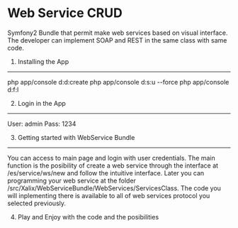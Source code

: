Web Service CRUD
========================

Symfony2 Bundle that permit make web services based on visual interface. The developer can implement SOAP and REST in the same class with same code.

1) Installing the App
----------------------------------

php app/console d:d:create
php app/console d:s:u --force
php app/console d:f:l


2) Login in the App
-------------------------------------

User: admin
Pass: 1234

3) Getting started with WebService Bundle
-------------------------------

You can access to main page and login with user credentials. 
The main function is the posibility of create a web service through the interface at /es/service/ws/new and follow the intuitive interface. Later you can programming your web service at the folder /src/Xalix/WebServiceBundle/WebServices/ServicesClass. The code you will inplementing there is available to all of web services protocol you selected previously.

4) Play and Enjoy with the code and the posibilities
